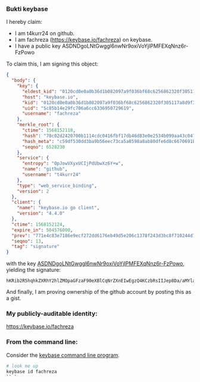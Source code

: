  ### Bukti keybase

I hereby claim:

  * I am t4kurr24 on github.
  * I am fachreza (https://keybase.io/fachreza) on keybase.
  * I have a public key ASDNDgoLNtGwggl6nwNr9oxiVoYjIPMFEXqNnz6r-FzPowo

To claim this, I am signing this object:

```json
{
  "body": {
    "key": {
      "eldest_kid": "0120cd0e0a0b36d1b082097a9f036bf68c6256862320f305117a8d9f3eabf85ccfa30a",
      "host": "keybase.io",
      "kid": "0120cd0e0a0b36d1b082097a9f036bf68c6256862320f305117a8d9f3eabf85ccfa30a",
      "uid": "5c85b14e29fc706a6cc6336950729619",
      "username": "fachreza"
    },
    "merkle_root": {
      "ctime": 1568152118,
      "hash": "78c02d2420700b1114cdc0416fbf17db46d83e0e2534b099aa43c047202e49aac9322522d7d7d07b59d18dad8205b60b6aaa28b139d699d40399860475996dd0",
      "hash_meta": "c59df530dd3ba9b56eec73ca5a8598a8ab80dfe6d8c6670691b2d7569252a449",
      "seqno": 6528230
    },
    "service": {
      "entropy": "OpJowVXyxUCIjPdUbwXz6Y+w",
      "name": "github",
      "username": "t4kurr24"
    },
    "type": "web_service_binding",
    "version": 2
  },
  "client": {
    "name": "keybase.io go client",
    "version": "4.4.0"
  },
  "ctime": 1568152124,
  "expire_in": 504576000,
  "prev": "771e4c83e7186e9ecf272dd6176eb49d5e206c1378f243d3bc8f710244d7ed76",
  "seqno": 13,
  "tag": "signature"
}
```

with the key [ASDNDgoLNtGwggl6nwNr9oxiVoYjIPMFEXqNnz6r-FzPowo](https://keybase.io/fachreza), yielding the signature:

```
hKRib2R5hqhkZXRhY2hlZMOpaGFzaF90eXBlCqNrZXnEIwEgzQ4KCzbRsIIJep8Da/aMYlaGIyDzBRF6jZ8+q/hcz6MKp3BheWxvYWTESpcCDcQgdx5Mg+cYbp7PJy3WF260nV4gbBN48kPTvI9xAkTX7XbEIL+2nlH41jUvPpEaTD6QJONFMV71nT7ti16hAcGah89rAgHCo3NpZ8RAFZ10TMOdTu/ewPpEojoFyM6VP5v0eov1Cai+i2ywv7NMQLPCGGEwgEzA3h9ESHt6POlXKlY4OtGi9oPBAiE3CKhzaWdfdHlwZSCkaGFzaIKkdHlwZQildmFsdWXEIDpCBWt0eTyhNM3op9rE/ZgNHxlQ0x8YptxcgtfNl5uoo3RhZ80CAqd2ZXJzaW9uAQ==

```

And finally, I am proving ownership of the github account by posting this as a gist.

### My publicly-auditable identity:

https://keybase.io/fachreza

### From the command line:

Consider the [keybase command line program](https://keybase.io/download).

```bash
# look me up
keybase id fachreza
`` `
